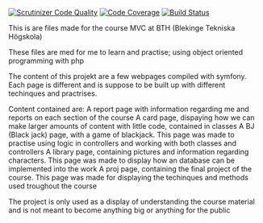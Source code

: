 [![Scrutinizer Code Quality](https://scrutinizer-ci.com/g/AGlanborgBTH/MVC-report/badges/quality-score.png?b=main)](https://scrutinizer-ci.com/g/AGlanborgBTH/MVC-report/?branch=main)
[![Code Coverage](https://scrutinizer-ci.com/g/AGlanborgBTH/MVC-report/badges/coverage.png?b=main)](https://scrutinizer-ci.com/g/AGlanborgBTH/MVC-report/?branch=main)
[![Build Status](https://scrutinizer-ci.com/g/AGlanborgBTH/MVC-report/badges/build.png?b=main)](https://scrutinizer-ci.com/g/AGlanborgBTH/MVC-report/build-status/main)

This is are files made for the course MVC at BTH (Blekinge Tekniska Högskola)

These files are med for me to learn and practise; using object oriented programming with php

The content of this projekt are a few webpages compiled with symfony. Each page is different and is suppose to be built up with different techinques and practrises.

Content contained are:
  A report page with information regarding me and reports on each section of the course
  A card page, dispaying how we can make larger amounts of content with little code, contained in classes
  A BJ (Black jack) page, with a game of blackjack. This page was made to practise using logic in controllers and working with both classes and controllers
  A library page, containing pictures and information regarding characters. This page was made to display how an database can be implemented into the work
  A proj page, containing the final project of the course. This page was made for displaying the techinques and methods used troughout the course
  
The project is only used as a display of understanding the course material and is not meant to become anything big or anything for the public

